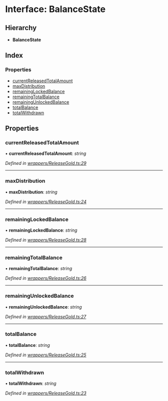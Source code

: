 # Interface: BalanceState

## Hierarchy

* **BalanceState**

## Index

### Properties

* [currentReleasedTotalAmount](_wrappers_releasegold_.balancestate.md#currentreleasedtotalamount)
* [maxDistribution](_wrappers_releasegold_.balancestate.md#maxdistribution)
* [remainingLockedBalance](_wrappers_releasegold_.balancestate.md#remaininglockedbalance)
* [remainingTotalBalance](_wrappers_releasegold_.balancestate.md#remainingtotalbalance)
* [remainingUnlockedBalance](_wrappers_releasegold_.balancestate.md#remainingunlockedbalance)
* [totalBalance](_wrappers_releasegold_.balancestate.md#totalbalance)
* [totalWithdrawn](_wrappers_releasegold_.balancestate.md#totalwithdrawn)

## Properties

###  currentReleasedTotalAmount

• **currentReleasedTotalAmount**: *string*

*Defined in [wrappers/ReleaseGold.ts:29](https://github.com/celo-org/celo-monorepo/blob/master/packages/sdk/contractkit/src/wrappers/ReleaseGold.ts#L29)*

___

###  maxDistribution

• **maxDistribution**: *string*

*Defined in [wrappers/ReleaseGold.ts:24](https://github.com/celo-org/celo-monorepo/blob/master/packages/sdk/contractkit/src/wrappers/ReleaseGold.ts#L24)*

___

###  remainingLockedBalance

• **remainingLockedBalance**: *string*

*Defined in [wrappers/ReleaseGold.ts:28](https://github.com/celo-org/celo-monorepo/blob/master/packages/sdk/contractkit/src/wrappers/ReleaseGold.ts#L28)*

___

###  remainingTotalBalance

• **remainingTotalBalance**: *string*

*Defined in [wrappers/ReleaseGold.ts:26](https://github.com/celo-org/celo-monorepo/blob/master/packages/sdk/contractkit/src/wrappers/ReleaseGold.ts#L26)*

___

###  remainingUnlockedBalance

• **remainingUnlockedBalance**: *string*

*Defined in [wrappers/ReleaseGold.ts:27](https://github.com/celo-org/celo-monorepo/blob/master/packages/sdk/contractkit/src/wrappers/ReleaseGold.ts#L27)*

___

###  totalBalance

• **totalBalance**: *string*

*Defined in [wrappers/ReleaseGold.ts:25](https://github.com/celo-org/celo-monorepo/blob/master/packages/sdk/contractkit/src/wrappers/ReleaseGold.ts#L25)*

___

###  totalWithdrawn

• **totalWithdrawn**: *string*

*Defined in [wrappers/ReleaseGold.ts:23](https://github.com/celo-org/celo-monorepo/blob/master/packages/sdk/contractkit/src/wrappers/ReleaseGold.ts#L23)*
